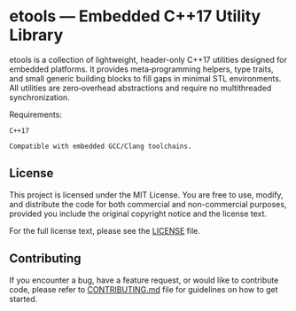 # etools — Embedded C++17 Utility Library


etools is a collection of lightweight, header-only C++17 utilities designed for embedded platforms. It provides meta‑programming helpers, type traits, and small generic building blocks to fill gaps in minimal STL environments. All utilities are zero‑overhead abstractions and require no multithreaded synchronization.

Requirements:

    C++17

    Compatible with embedded GCC/Clang toolchains.

## License

This project is licensed under the MIT License. You are free to use, modify, and distribute the code for both commercial and non-commercial purposes, provided you include the original copyright notice and the license text.

For the full license text, please see the [LICENSE](LICENSE) file.

## Contributing
If you encounter a bug, have a feature request, or would like to contribute code, please refer to [CONTRIBUTING.md](CONTRIBUTING.md) file for guidelines on how to get started.